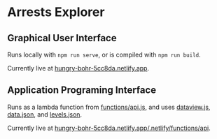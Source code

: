 # Arrests Explorer

## Graphical User Interface

Runs locally with `npm run serve`, or is compiled with `npm run build`.

Currently live at [hungry-bohr-5cc8da.netlify.app](https://hungry-bohr-5cc8da.netlify.app).

## Application Programing Interface

Runs as a lambda function from [functions/api.js](./functions/api.js), and uses [dataview.js](./src/dataview.js), [data.json](./src/data.json), and [levels.json](./src/levels.json).

Currently live at [hungry-bohr-5cc8da.netlify.app/.netlify/functions/api](https://hungry-bohr-5cc8da.netlify.app/.netlify/functions/api).
